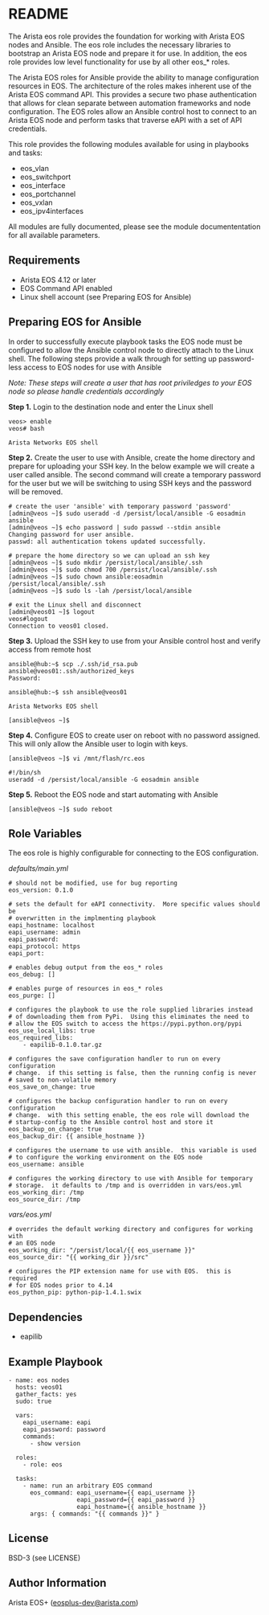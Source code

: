 README
======
The Arista eos role provides the foundation for working with Arista EOS nodes and Ansible.  The eos role includes the necessary libraries to bootstrap an Arista EOS node and prepare it for use.  In addition, the eos role provides low level functionality for use by all other eos_* roles.

The Arista EOS roles for Ansible provide the ability to manage configuration resources in EOS.  The architecture of the roles makes inherent use of the Arista EOS command API.  This provides a secure two phase authentication that allows for clean separate between automation frameworks and node configuration.  The EOS roles allow an Ansible control host to connect to an Arista EOS node and perform tasks that traverse eAPI with a set of API credentials.

This role provides the following modules available for using in playbooks and tasks:

* eos_vlan
* eos_switchport
* eos_interface
* eos_portchannel
* eos_vxlan
* eos_ipv4interfaces

All modules are fully documented, please see the module documententation for all available parameters.

Requirements
------------
* Arista EOS 4.12 or later
* EOS Command API enabled
* Linux shell account (see Preparing EOS for Ansible)

Preparing EOS for Ansible
-------------------------
In order to successfully execute playbook tasks the EOS node must be configured to allow the Ansible control node to directly attach to the Linux shell.  The following steps provide a walk through for setting up password-less access to EOS nodes for use with Ansible

_Note: These steps will create a user that has root priviledges to your EOS node so please handle credentials accordingly_

__Step 1.__ Login to the destination node and enter the Linux shell

```
veos> enable
veos# bash

Arista Networks EOS shell

```

__Step 2.__ Create the user to use with Ansible, create the home directory and prepare for uploading your SSH key.  In the below example we will create a user called ansible.  The second command will create a temporary password for the user but we will be switching to using SSH keys and the password will be removed.

```
# create the user 'ansible' with temporary password 'password'
[admin@veos ~]$ sudo useradd -d /persist/local/ansible -G eosadmin ansible
[admin@veos ~]$ echo password | sudo passwd --stdin ansible
Changing password for user ansible.
passwd: all authentication tokens updated successfully.

# prepare the home directory so we can upload an ssh key
[admin@veos ~]$ sudo mkdir /persist/local/ansible/.ssh
[admin@veos ~]$ sudo chmod 700 /persist/local/ansible/.ssh
[admin@veos ~]$ sudo chown ansible:eosadmin /persist/local/ansible/.ssh
[admin@veos ~]$ sudo ls -lah /persist/local/ansible

# exit the Linux shell and disconnect
[admin@veos01 ~]$ logout
veos#logout
Connection to veos01 closed.

```

__Step 3.__ Upload the SSH key to use from your Ansible control host and verify access from remote host

```
ansible@hub:~$ scp ./.ssh/id_rsa.pub ansible@veos01:.ssh/authorized_keys
Password:

ansible@hub:~$ ssh ansible@veos01

Arista Networks EOS shell

[ansible@veos ~]$
```

__Step 4.__ Configure EOS to create user on reboot with no password assigned.  This will only allow the Ansible user to login with keys.

```
[ansible@veos ~]$ vi /mnt/flash/rc.eos

#!/bin/sh
useradd -d /persist/local/ansible -G eosadmin ansible

```

__Step 5.__ Reboot the EOS node and start automating with Ansible

```
[ansible@veos ~]$ sudo reboot
```

Role Variables
--------------
The eos role is highly configurable for connecting to the EOS configuration.

_defaults/main.yml_

```
# should not be modified, use for bug reporting
eos_version: 0.1.0

# sets the default for eAPI connectivity.  More specific values should be
# overwritten in the implmenting playbook
eapi_hostname: localhost
eapi_username: admin
eapi_password:
eapi_protocol: https
eapi_port:

# enables debug output from the eos_* roles
eos_debug: []

# enables purge of resources in eos_* roles
eos_purge: []

# configures the playbook to use the role supplied libraries instead
# of downloading them from PyPi.  Using this eliminates the need to
# allow the EOS switch to access the https://pypi.python.org/pypi
eos_use_local_libs: true
eos_required_libs:
    - eapilib-0.1.0.tar.gz

# configures the save configuration handler to run on every configuration
# change.  if this setting is false, then the running config is never
# saved to non-volatile memory
eos_save_on_change: true

# configures the backup configuration handler to run on every configuration
# change.  with this setting enable, the eos role will download the
# startup-config to the Ansible control host and store it
eos_backup_on_change: true
eos_backup_dir: {{ ansible_hostname }}

# configures the username to use with ansible.  this variable is used
# to configure the working environment on the EOS node
eos_username: ansible

# configures the working directory to use with Ansible for temporary
# storage.  it defaults to /tmp and is overridden in vars/eos.yml
eos_working_dir: /tmp
eos_source_dir: /tmp
```

_vars/eos.yml_
```
# overrides the default working directory and configures for working with
# an EOS node
eos_working_dir: "/persist/local/{{ eos_username }}"
eos_source_dir: "{{ working_dir }}/src"

# configures the PIP extension name for use with EOS.  this is required
# for EOS nodes prior to 4.14
eos_python_pip: python-pip-1.4.1.swix
```

Dependencies
------------
* eapilib


Example Playbook
----------------
```
- name: eos nodes
  hosts: veos01
  gather_facts: yes
  sudo: true

  vars:
    eapi_username: eapi
    eapi_password: password
    commands:
      - show version

  roles:
    - role: eos

  tasks:
    - name: run an arbitrary EOS command
      eos_command: eapi_username={{ eapi_username }}
                   eapi_password={{ eapi_password }}
                   eapi_hostname={{ ansible_hostname }}
      args: { commands: "{{ commands }}" }

```

License
-------
BSD-3 (see LICENSE)

Author Information
------------------
Arista EOS+ (eosplus-dev@arista.com)
